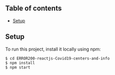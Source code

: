 ## Table of contents
* [Setup](#setup)




## Setup
To run this project, install it locally using npm:

```
$ cd ERROR200-reactjs-Covid19-centers-and-info
$ npm install
$ npm start
```
